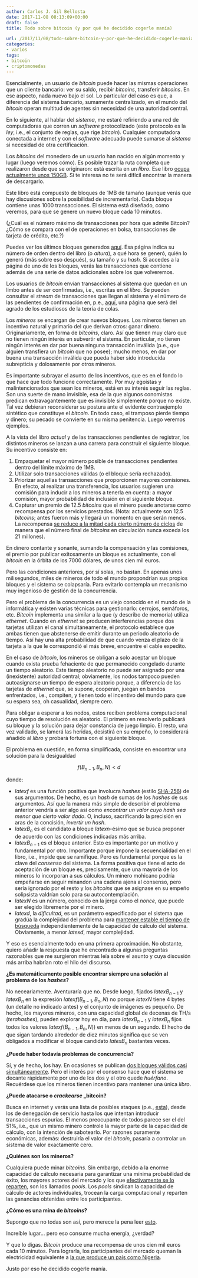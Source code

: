 ```yaml
---
author: Carlos J. Gil Bellosta
date: 2017-11-08 08:13:09+00:00
draft: false
title: Todo sobre bitcoin (y por qué he decidido cogerle manía)

url: /2017/11/08/todo-sobre-bitcoin-y-por-que-he-decidido-cogerle-mania/
categories:
- varios
tags:
- bitcoin
- criptomonedas
---
```


Esencialmente, un usuario de _bitcoin_ puede hacer las mismas operaciones que un cliente bancario: ver su saldo, recibir _bitcoins_, transferir _bitcoins_. En ese aspecto, nada nuevo bajo el sol. Lo particular del caso es que, a diferencia del sistema bancario, sumamente centralizado, en el mundo del _bitcoin_ operan multitud de agentes sin necesidad de una autoridad central.

En lo siguiente, al hablar del _sistema_, me estaré refiriendo a una red de computadoras que corren un _software_ protocolizado (este protocolo es la _ley_, i.e., el conjunto de reglas, que rige _bitcoin_). Cualquier computadora conectada a internet y con el _software_ adecuado puede sumarse al _sistema_ si necesidad de otra certificación.

Los _bitcoins_ del monedero de un usuario han nacido en algún momento y lugar (luego veremos cómo). Es posible trazar la ruta completa que realizaron desde que se originaron: está escrita en un _libro_. Ese libro [ocupa actualmente unos 150GB](https://www.statista.com/statistics/647523/worldwide-bitcoin-blockchain-size/). Si te interesa no te será difícil encontrar la manera de descargarlo.

Este libro está compuesto de bloques de 1MB de tamaño (aunque verás que hay discusiones sobre la posibilidad de incrementarlo). Cada bloque contiene unas 1000 transacciones. El sistema está diseñado, como veremos, para que se genere un nuevo bloque cada 10 minutos.

(¿Cuál es el número máximo de transacciones por hora que admite Bitcoin? ¿Cómo se compara con el de operaciones en bolsa, transacciones de tarjeta de crédito, etc.?)

Puedes ver los últimos bloques generados [aquí](https://blockchain.info/blocks). Esa página indica su número de orden dentro del libro (o _altura_), a qué hora se generó, quién lo generó (más sobre eso después), su tamaño y su _hash_. Si accedes a la página de uno de los bloques, verás las transacciones que contiene además de una serie de datos adicionales sobre los que volveremos.

Los usuarios de _bitcoin_ envían transacciones al sistema que quedan en un limbo antes de ser confirmadas, i.e., escritas en el _libro_. Se pueden consultar el _stream_ de transacciones que llegan al sistema y el número de las pendientes de confirmación en, p.e., [aquí](https://blockchain.info/unconfirmed-transactions), una página que será del agrado de los estudiosos de la teoría de colas.

Los _mineros_ se encargan de crear nuevos bloques. Los mineros tienen un incentivo natural y primario del que derivan otros: ganar dinero. Originariamente, en forma de _bitcoins_, claro. Así que tienen muy claro que no tienen ningún interés en subvertir el sistema. En particular, no tienen ningún interés en dar por buena ninguna transacción inválida (p.e., que alguien transfiera un _bitcoin_ que no posee); mucho menos, en dar por buena una transacción inválida que pueda haber sido introducida subrepticia y dolosamente por otros mineros.

Es importante subrayar el asunto de los incentivos, que es en el fondo lo que hace que todo funcione correctamente. Por muy egoístas y malintencionados que sean los mineros, está en su interés seguir las reglas. Son una suerte de mano invisible, esa de la que algunos conomistas predican extravagantemente que es invisible simplemente porque no existe. Tal vez debieran reconsiderar su postura ante el evidente contraejemplo sintético que constituye el _bitcoin_. En todo caso, el tramposo pierde tiempo y dinero; su pecado se convierte en su misma penitencia. Luego veremos ejemplos.

A la vista del libro _actual_ y de las transacciones pendientes de registrar, los distintos mineros se lanzan a una carrera para construir el siguiente bloque. Su incentivo consiste en:

1. Empaquetar el mayor número posible de transacciones pendientes dentro del límite máximo de 1MB.
2. Utilizar solo transacciones válidas (o el bloque sería rechazado).
3. Priorizar aquellas transacciones que proporcionen mayores comisiones. En efecto, al realizar una transferencia, los usuarios sugieren una comisión para inducir a los mineros a tenerla en cuenta: a mayor comisión, mayor probabilidad de inclusión en el siguiente bloque.
4. Capturar un premio de 12.5 _bitcoins_ que el minero puede anotarse como recompensa por los servicios prestados. (Nota: actualmente son 12.5 _bitcoins_; antes fueron más y llegará un momento en que serán menos. La recompensa [se reduce a la mitad cada cierto número de ciclos](http://www.bitcoinblockhalf.com/) de manera que el número final de _bitcoins_ en circulación nunca exceda los 21 millones).

En dinero contante y sonante, sumando la compensación y las comisiones, el premio por publicar exitosamente un bloque es actualmente, con el _bitcoin_ en la órbita de los 7000 dólares, de unos cien mil euros.

Pero las condiciones anteriores, por sí solas, no bastan. En apenas unos milisegundos, miles de mineros de todo el mundo propondrían sus propios bloques y el sistema se colapsaría. Para evitarlo contempla un mecanismo muy ingenioso de gestión de la concurrencia.

Pero el problema de la concurrencia es un viejo conocido en el mundo de la informática y existen varias técnicas para gestionarlo: cerrojos, semáforos, etc. _Bitcoin_ implementa una similar a la que (y describo de memoria) utiliza _ethernet_. Cuando en _ethernet_ se producen interferencias porque dos tarjetas utilizan el canal simultáneamente, el protocolo establece que ambas tienen que abstenerse de emitir durante un periodo aleatorio de tiempo. Así hay una alta probabilidad de que cuando venza el plazo de la tarjeta a la que le correspondió el más breve, encuentre el cable expedito.

En el caso de _bitcoin_, los mineros se obligan a solo aceptar un bloque cuando exista prueba fehaciente de que permanecido congelado durante un tiempo aleatorio. Este tiempo aleatorio no puede ser asignado por una (inexistente) autoridad central; obviamente, los nodos tampoco pueden autoasignarse un tiempo de espera aleatorio porque, a diferencia de las tarjetas de _ethernet_ que, se supone, cooperan, juegan en bandos enfrentados, i.e., compiten, y tienen todo el incentivo del mundo para que su espera sea, oh casualidad, siempre cero.

Para obligar a esperar a los nodos, estos reciben problema computacional cuyo tiempo de resolución es aleatorio. El primero en resolverlo publicará su bloque y la solución para dejar constancia de juego limpio. El resto, una vez validado, se lamerá las heridas, desistirá en su empeño, lo considerará añadido al _libro_ y probará fortuna con el siguiente bloque.

El problema en cuestión, en forma simplificada, consiste en encontrar una solución para la desigualdad


$$ f(B_{n-1}, B_n, N) < d$$


donde:

* $latex f$ es una función positiva que involucra _hashes_ (estilo [SHA-256](https://es.wikipedia.org/wiki/SHA-2)) de sus argumentos. De hecho, es un _hash_ de sumas de los _hashes_ de sus argumentos. Así que la manera más simple de describir el problema anterior vendría a ser algo así como _encontrar un valor cuyo hash sea menor que cierto valor dado_. O, incluso, sacrificando la precisión en aras de la concisión, _invertir un hash_.
* $latex B_n$ es el candidato a bloque $latex n$-ésimo que se busca proponer de acuerdo con las condiciones indicadas más arriba.
* $latex B_{n-1}$ es el bloque anterior. Esto es importante por un motivo y fundamental por otro. Importante porque impone la secuencialidad en el libro, i.e., impide que se ramifique. Pero es fundamental porque es la clave del _consenso_ del sistema. La forma positiva que tiene el acto de aceptación de un bloque es, precisamente, que una mayoría de los mineros lo incorporan a sus cálculos. Un minero mohicano podría empeñarse en seguir minandon una cadena ajena al consenso, pero sería ignorado por el resto y los _bitcoins_ que se asignase en su empeño solipsista valdrían solo para su autocontemplación.
* $latex N$ es un número, conocido en la jerga como el _nonce_, que puede ser elegido libremente por el minero.
* $latex d$, la _dificultad_, es un parámetro especificado por el sistema que gradúa la complejidad del problema para [mantener estable el tiempo de búsqueda](https://en.bitcoin.it/wiki/Difficulty) independientemente de la capacidad de cálculo del sistema. Obviamente, a menor $latex d$, mayor complejidad.

Y eso es esencialmente todo en una primera aproximación. No obstante, quiero añadir la respuesta que he encontrado a algunas preguntas razonables que me surgieron mientras leía sobre el asunto y cuya discusión más arriba habrían roto el hilo del discurso.

**¿Es matemáticamente posible encontrar siempre una solución al problema de los _hashes_?**

No neceariamente. Aventuraría que no. Desde luego, fijados $latex B_{n-1}$ y $latex B_n$ en la expresión $latex f(B_{n-1}, B_n, N)$ no porque $latex N$ tiene 4 bytes (un detalle no indicado antes) y el conjunto de imágenes es pequeño. De hecho, los mayores mineros, con una capacidad global de decenas de TH/s (_terahashes_), pueden explorar hoy en día, para $latex B_{n-1}$ y $latex B_n$ fijos todos los valores $latex f(B_{n-1}, B_n, N))$ en menos de un segundo. El hecho de que sigan tardando alrededor de diez minutos significa que se ven obligados a modificar el bloque candidato $latex B_n$ bastantes veces.

**¿Puede haber todavía problemas de concurrencia?**

Sí, y de hecho, los hay. En ocasiones se publican [dos bloques válidos casi simultáneamente](https://blockchain.info/es/orphaned-blocks). Pero el interés por el consenso hace que el sistema se decante rápidamente por uno de los dos y el otro quede _huérfano_. Recuérdese que los mineros tienen incentivo para mantener una única _libro_.

**¿Puede atacarse o _crackearse_ _bitcoin?**

Busca en internet y verás una lista de posibles ataques (p.e., [esta](https://btc-hijack.ethz.ch/)), desde los de denegación de servicio hasta los que intentan introducir transacciones espurias. El menos preocupante de todos parece ser el del 51%, i.e., que un mismo minero controle la mayor parte de la capacidad de cálculo, con la intención de sabotearlo. Por razones puramente económicas, además: destruiría el valor del _bitcoin_, pasaría a controlar un sistema de valor exactamente cero.

**¿Quiénes son los mineros?**

Cualquiera puede minar _bitcoins_. Sin embargo, debido a la enorme capacidad de cálculo necesaria para garantizar una mínima probabilidad de éxito, los mayores actores del mercado y los que [efectivamente se lo reparten](https://blockchain.info/pools), son los llamados _pools_. Los _pools_ sindican la capacidad de cálculo de actores individuales, trocean la carga computacional y reparten las ganancias obtenidas entre los participantes.

**¿Cómo es una mina de _bitcoins_?**

Supongo que no todas son así, pero merece la pena leer [esto](https://qz.com/1054805/what-its-like-working-at-a-sprawling-bitcoin-mine-in-inner-mongolia/).

Increíble lugar… pero eso consume mucha energía, ¿verdad?

Y que lo digas. _Bitcoin_ produce una recompensa de unos cien mil euros cada 10 minutos. Para lograrla, los participantes del mercado queman la electricidad equivalente a [la que produce un país como Nigeria](https://cryptovest.com/news/bitcoin-mining-is-burning-enough-electricity-to-power-nigeria/).

Justo por eso he decidido cogerle manía.
